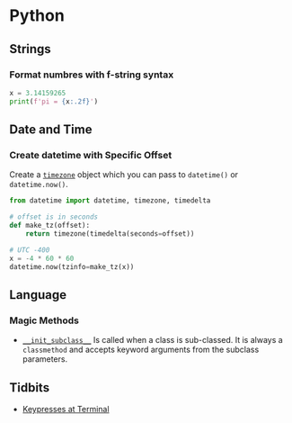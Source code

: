 # Python

## Strings

### Format numbres with f-string syntax

```python
x = 3.14159265
print(f'pi = {x:.2f}')
```

## Date and Time

### Create datetime with Specific Offset

Create a [`timezone`](https://docs.python.org/3/library/datetime.html#timezone-objects)
object which you can pass to `datetime()` or `datetime.now()`.

```python
from datetime import datetime, timezone, timedelta

# offset is in seconds
def make_tz(offset):
    return timezone(timedelta(seconds=offset))

# UTC -400
x = -4 * 60 * 60
datetime.now(tzinfo=make_tz(x))
```

## Language

### Magic Methods

* [`__init_subclass__`](https://www.python.org/dev/peps/pep-0487/) Is called
  when a class is sub-classed. It is always a `classmethod` and accepts keyword
  arguments from the subclass parameters.

## Tidbits

* [Keypresses at Terminal](http://www.jonwitts.co.uk/archives/896)
